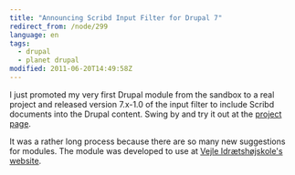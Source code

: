 ```yaml
---
title: "Announcing Scribd Input Filter for Drupal 7"
redirect_from: /node/299
language: en
tags:
  - drupal
  - planet drupal
modified: 2011-06-20T14:49:58Z
---
```


I just promoted my very first Drupal module from the sandbox to a real project and released version 7.x-1.0 of the input filter to include Scribd documents into the Drupal content. Swing by and try it out at the [project page](http://drupal.org/project/scribd_filter).

It was a rather long process because there are so many new suggestions for modules. The module was developed to use at [Vejle Idrætshøjskole's website](http://vih.dk).
